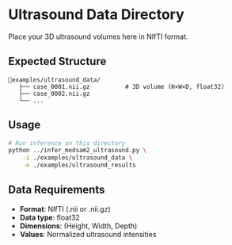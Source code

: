# Ultrasound Data Directory

Place your 3D ultrasound volumes here in NIfTI format.

## Expected Structure

```
📂examples/ultrasound_data/
   ├── case_0001.nii.gz          # 3D volume (H×W×D, float32)
   ├── case_0002.nii.gz
   └── ...
```

## Usage

```bash
# Run inference on this directory
python ../infer_medsam2_ultrasound.py \
    -i ./examples/ultrasound_data \
    -o ./examples/ultrasound_results
```

## Data Requirements

- **Format**: NIfTI (.nii or .nii.gz)
- **Data type**: float32
- **Dimensions**: (Height, Width, Depth)
- **Values**: Normalized ultrasound intensities 